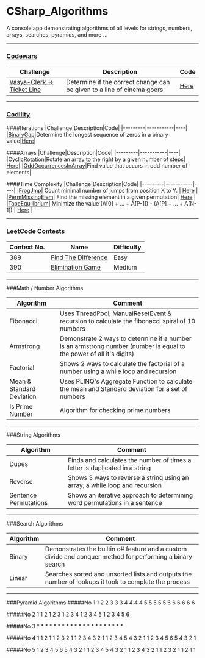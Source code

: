 # CSharp_Algorithms

A console app demonstrating algorithms of all levels for strings, numbers, arrays, searches, pyramids, and more ...

---

### [Codewars](https://www.codewars.com/)

|Challenge|Description|Code|
|---------|-----------|----|
|[Vasya-Clerk -> Ticket Line](https://www.codewars.com/kata/vasya-clerk/train/csharp)|Determine if the correct change can be given to a line of cinema goers|[Here](https://github.com/Apollo013/CSharp_Algorithms/blob/master/CSharpAlgorithms/CodeWars/Vasya_Clerk.cs)|

---

### [Codility](https://codility.com/programmers/)

####Iterations
|Challenge|Description|Code|
|---------|-----------|----|
|[BinaryGap](https://codility.com/programmers/lessons/1-iterations/)|Determine the longest sequence of zeros in a binary value|[Here](https://github.com/Apollo013/CSharp_Algorithms/blob/master/CSharpAlgorithms/Codility/Iterations/BinaryGap.cs)|

####Arrays
|Challenge|Description|Code|
|---------|-----------|----|
|[CyclicRotation](https://codility.com/programmers/lessons/2-arrays/cyclic_rotation/)|Rotate an array to the right by a given number of steps| [Here](https://github.com/Apollo013/CSharp_Algorithms/blob/master/CSharpAlgorithms/Codility/ArrayLessons/CyclicRotation.cs)|
|[OddOccurrencesInArray](https://codility.com/programmers/lessons/2-arrays/odd_occurrences_in_array/)|Find value that occurs in odd number of elements|

####Time Complexity
|Challenge|Description|Code|
|---------|-----------|----|
|[FrogJmp](https://codility.com/programmers/lessons/3-time_complexity/frog_jmp/)| Count minimal number of jumps from position X to Y. | [Here](https://github.com/Apollo013/CSharp_Algorithms/blob/master/CSharpAlgorithms/Codility/TimeComplexity/FrogJmp.cs) |
|[PermMissingElem](https://codility.com/programmers/lessons/3-time_complexity/perm_missing_elem/)| Find the missing element in a given permutation| [Here](https://github.com/Apollo013/CSharp_Algorithms/blob/master/CSharpAlgorithms/Codility/TimeComplexity/PermMissingElem.cs) |
|[TapeEquilibrium](https://codility.com/programmers/lessons/3-time_complexity/tape_equilibrium/)| Minimize the value (A[0] + ... + A[P-1]) - (A[P] + ... + A[N-1]) | [Here](https://github.com/Apollo013/CSharp_Algorithms/blob/master/CSharpAlgorithms/Codility/TimeComplexity/TapeEquilibrium.cs) |

---

### LeetCode Contests
|Context No.|Name|Difficulty|
|-----------|----|-----------|
|389|[Find The Difference](https://leetcode.com/contest/2/problems/find-the-difference/)|Easy|
|390|[Elimination Game](https://leetcode.com/contest/2/problems/elimination-game/)|Medium|

---

###Math / Number Algorithms

| Algorithm | Comment |
| --------- | ------- |
| Fibonacci | Uses ThreadPool, ManualResetEvent & recursion to calculate the fibonacci spiral of 10 numbers |
| Armstrong | Demonstrate 2 ways to determine if a number is an armstrong number (number is equal to the power of all it's digits)
| Factorial | Shows 2 ways to calculate the factorial of a number using a while loop and recursion |
|Mean & Standard Deviation | Uses PLINQ's Aggregate Function to calculate the mean and Standard deviation for a set of numbers |
| Is Prime Number | Algorithm for checking prime numbers |

---

###String Algorithms

| Algorithm | Comment |
| --------- | ------- |
| Dupes | Finds and calculates the number of times a letter is duplicated in a string |
| Reverse | Shows 3 ways to reverse a string using an array, a while loop and recursion |
| Sentence Permutations | Shows an iterative approach to determining word permutations in a sentence |

---

###Search Algorithms

| Algorithm | Comment |
| --------- | ------- |
| Binary | Demonstrates the builtin c# feature and a custom divide and conquer method for performing a binary search|
| Linear | Searches sorted and unsorted lists and outputs the number of lookups it took to complete the process  |

---

###Pyramid Algorithms
#####No 1
         1
        2 2 
       3 3 3 
      4 4 4 4 
     5 5 5 5 5 
    6 6 6 6 6 6 

#####No 2
         1 
        1 2 
       1 2 3 
      1 2 3 4 
     1 2 3 4 5 
    1 2 3 4 5 6 

#####No 3
         * 
        * * 
       * * * 
      * * * * 
     * * * * * 
    * * * * * * 


#####No 4
                1 
              1 2 1 
            1 2 3 2 1 
          1 2 3 4 3 2 1 
        1 2 3 4 5 4 3 2 1 
      1 2 3 4 5 6 5 4 3 2 1 

#####No 5
      1 2 3 4 5 6 5 4 3 2 1 
        1 2 3 4 5 4 3 2 1 
          1 2 3 4 3 2 1 
            1 2 3 2 1 
              1 2 1 
                1 
                
